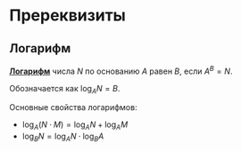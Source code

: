 # Пререквизиты

## Логарифм

**[Логарифм](https://ru.wikipedia.org/wiki/Логарифм)** числа $N$ по основанию $A$ равен $B$, если $A^B = N$.

Обозначается как $\log_A{N} = B$.

Основные свойства логарифмов:

- $\log_A{(N \cdot M)} = \log_A{N} + \log_A{M}$
- $\log_B{N} = \log_A{N} \cdot \log_B{A}$

